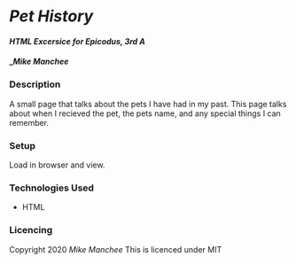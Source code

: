 # _Pet History_

#### _HTML Excersice for Epicodus, 3rd A_

#### __Mike Manchee_

### Description

A small page that talks about the pets I have had in my past. This page talks about when I recieved the pet, the pets name, and any special things I can remember.

### Setup

Load in browser and view.

### Technologies Used

* HTML

### Licencing
Copyright 2020 _Mike Manchee_
This is licenced under MIT